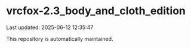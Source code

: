 # vrcfox-2.3_body_and_cloth_edition

Last updated: 2025-06-12 12:35:47

This repository is automatically maintained.
